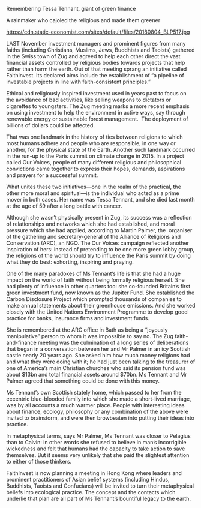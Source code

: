 Remembering Tessa Tennant, giant of green finance

A rainmaker who cajoled the religious and made them greener

https://cdn.static-economist.com/sites/default/files/20180804_BLP517.jpg

LAST November investment managers and prominent figures from many faiths (including Christians, Muslims, Jews, Buddhists and Taoists) gathered in the Swiss town of Zug and agreed to help each other direct the vast financial assets controlled by religious bodies towards projects that help rather than harm the earth. Out of that meeting sprang an initiative called FaithInvest. Its declared aims include the establishment of “a pipeline of investable projects in line with faith-consistent principles.” 

Ethical and religiously inspired investment used in years past to focus on the avoidance of bad activities, like selling weapons to dictators or cigarettes to youngsters. The Zug meeting marks a more recent emphasis on using investment to help the environment in active ways, say through renewable energy or sustainable forest management.  The deployment of billions of dollars could be affected.

That was one landmark in the history of ties between religions to which most humans adhere and people who are responsible, in one way or another, for the physical state of the Earth. Another such landmark occurred in the run-up to the Paris summit on climate change in 2015. In a project called Our Voices, people of many different religious and philosophical convictions came together to express their hopes, demands, aspirations and prayers for a successful summit.

What unites these two initiatives—one in the realm of the practical, the other more moral and spiritual—is the individual who acted as a prime mover in both cases. Her name was Tessa Tennant, and she died last month at the age of 59 after a long battle with cancer.

Although she wasn’t physically present in Zug, its success was a reflection of relationships and networks which she had established, and moral pressure which she had applied, according to Martin Palmer, the  organiser of the gathering and secretary-general of the Alliance of Religions and Conservation (ARC), an NGO. The Our Voices campaign reflected another inspiration of hers: instead of pretending to be one more green lobby group, the religions of the world should try to influence the Paris summit by doing what they do best: exhorting, inspiring and praying.

One of the many paradoxes of Ms Tennant’s life is that she had a huge impact on the world of faith without being formally religious herself. She had plenty of influence in other quarters too: she co-founded Britain’s first green investment fund, now known as the Jupiter Fund. She established the Carbon Disclosure Project which prompted thousands of companies to make annual statements about their greenhouse emissions. And she worked closely with the United Nations Environment Programme to develop good practice for banks, insurance firms and investment funds.

She is remembered at the ARC office in Bath as being a “joyously manipulative” person to whom it was impossible to say no. The Zug faith-and-finance meeting was the culmination of a long series of deliberations that began in a conversation between her and Mr Palmer in an icy Scottish castle nearly 20 years ago. She asked him how much money religions had and what they were doing with it; he had just been talking to the treasurer of one of America’s main Christian churches who said its pension fund was about $13bn and total financial assets around $70bn. Ms Tennant and Mr Palmer agreed that something could be done with this money.

Ms Tennant’s own Scottish stately home, which passed to her from the eccentric blue-blooded family into which she made a short-lived marriage, was by all accounts a much warmer place. People with interesting ideas about finance, ecology, philosophy or any combination of the above were invited to brainstorm, and were then browbeaten into putting their ideas into practice.

In metaphysical terms, says Mr Palmer, Ms Tennant was closer to Pelagius than to Calvin: in other words she refused to believe in man’s incorrigible wickedness and felt that humans had the capacity to take action to save themselves. But it seems very unlikely that she paid the slightest attention to either of those thinkers.  

FaithInvest is now planning a meeting in Hong Kong where leaders and prominent practitioners of Asian belief systems (including Hindus, Buddhists, Taoists and Confucians) will be invited to turn their metaphysical beliefs into ecological practice. The concept and the contacts which underlie that plan are all part of Ms Tennant’s bountiful legacy to the earth.